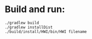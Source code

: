 # Build and run:
```
./gradlew build
./gradlew installDist
./build/install/HWI/bin/HWI filename
```
